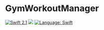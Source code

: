# GymWorkoutManager 
[![Swift 2.1](https://img.shields.io/badge/Swift-2.1-orange.svg?style=flat)](https://developer.apple.com/swift/) [![](https://www.bitrise.io/app/aea1e1c269417e03.svg?token=oGipkY6fGG-8ZkUjEpbOeQ&branch=master)](https://www.bitrise.io)
[![Language: Swift](https://img.shields.io/badge/language-swift-orange.svg)](https://github.com/CBoostSwift/GymWorkoutManager)

